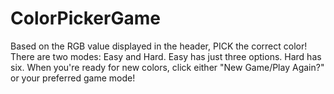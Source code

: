 # ColorPickerGame
Based on the RGB value displayed in the header, PICK the correct color!
There are two modes: Easy and Hard.
Easy has just three options.
Hard has six.
When you're ready for new colors, click either "New Game/Play Again?" or your preferred game mode!
